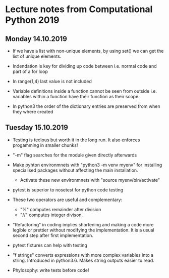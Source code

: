 # Lecture notes from Computational Python 2019

## Monday 14.10.2019

- If we have a list with non-unique elements, by using set() we can get the list of unique elements.

- Indendation is key for dividing up code between i.e. normal code and part of a for loop

- In range(1,4) last value is not included

- Variable definitions inside a function cannot be seen from outside i.e. variables within a function have their function as their scope

- In python3 the order of the dictionary entries are preserved from when they where created

## Tuesday 15.10.2019

- Testing is tedious but worth it in the long run. It also enforces progamming in smaller chunks!

- "-m" flag searches for the module given directly afterwards

- Make pyhton environmnets with "python3 -m venv myenv" for installing specialised packages without affecting the main installation. 
    - Activate these new environmnets with "source myenv/bin/activate"

- pytest is superior to nosetest for python code testing

- These two operators are useful and complementary:
    - "%" computes remainder after division
    - "//" computes integer divison. 

- "Refactoring" in coding implies shortening and making a code more legible or prettier without modifying the implementation. It is a usual second step after first implementation.

- pytest fixtures can help with testing

- "f strings" converts expressions with more complex variables into a string. Introduced in python3.6. Makes string outputs easier to read.

- Phylosophy: write tests before code!